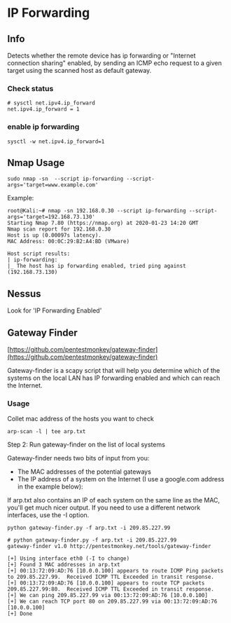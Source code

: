 # IP Forwarding

## Info

Detects whether the remote device has ip forwarding or "Internet connection sharing" enabled, by sending an ICMP echo request to a given target using the scanned host as default gateway.

### Check status

```text
# sysctl net.ipv4.ip_forward
net.ipv4.ip_forward = 1
```

### enable  ip forwarding

```text
sysctl -w net.ipv4.ip_forward=1
```

## Nmap Usage

`sudo nmap -sn  --script ip-forwarding --script-args='target=www.example.com'`

Example:

```text
root@Kali:~# nmap -sn 192.168.0.30 --script ip-forwarding --script-args='target=192.168.73.130'
Starting Nmap 7.80 (https://nmap.org) at 2020-01-23 14:20 GMT
Nmap scan report for 192.168.0.30
Host is up (0.00097s latency).
MAC Address: 00:0C:29:B2:A4:BD (VMware)

Host script results:
| ip-forwarding:
|_ The host has ip forwarding enabled, tried ping against (192.168.73.130)
```

## Nessus

Look for 'IP Forwarding Enabled'

## Gateway Finder

[https://github.com/pentestmonkey/gateway-finder](https://github.com/pentestmonkey/gateway-finder)

Gateway-finder is a scapy script that will help you determine which of the systems on the local LAN has IP forwarding enabled and which can reach the Internet.

### Usage

Collet mac address of the hosts you want to check

`arp-scan -l | tee arp.txt`

Step 2: Run gateway-finder on the list of local systems

Gateway-finder needs two bits of input from you:

* The MAC addresses of the potential gateways
* The IP address of a system on the Internet \(I use a google.com address in the example below\):

If arp.txt also contains an IP of each system on the same line as the MAC, you'll get much nicer output. If you need to use a different network interfaces, use the -I option.

`python gateway-finder.py -f arp.txt -i 209.85.227.99`

```text
# python gateway-finder.py -f arp.txt -i 209.85.227.99
gateway-finder v1.0 http://pentestmonkey.net/tools/gateway-finder

[+] Using interface eth0 (-I to change)
[+] Found 3 MAC addresses in arp.txt
[+] 00:13:72:09:AD:76 [10.0.0.100] appears to route ICMP Ping packets to 209.85.227.99.  Received ICMP TTL Exceeded in transit response.
[+] 00:13:72:09:AD:76 [10.0.0.100] appears to route TCP packets 209.85.227.99:80.  Received ICMP TTL Exceeded in transit response.
[+] We can ping 209.85.227.99 via 00:13:72:09:AD:76 [10.0.0.100]
[+] We can reach TCP port 80 on 209.85.227.99 via 00:13:72:09:AD:76 [10.0.0.100]
[+] Done

```

